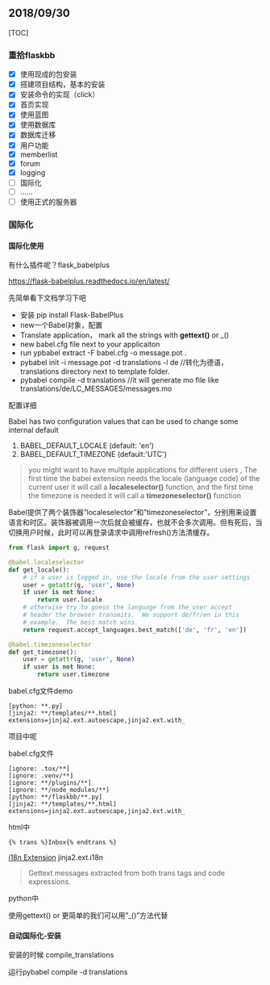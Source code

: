 ## 2018/09/30

[TOC]

### 重拾flaskbb

- [x] 使用现成的包安装
- [x] 搭建项目结构，基本的安装
- [x] 安装命令的实现（click）
- [x] 首页实现
- [x] 使用蓝图
- [x] 使用数据库
- [x] 数据库迁移
- [x] 用户功能
- [x] memberlist
- [x] forum
- [x] logging
- [ ] 国际化
- [ ] ......
- [ ] 使用正式的服务器

### 国际化

####  国际化使用

有什么插件呢？flask_babelplus

https://flask-babelplus.readthedocs.io/en/latest/

先简单看下文档学习下吧

* 安装 pip install Flask-BabelPlus
* new一个Babel对象，配置
* Translate application， mark all the strings with **gettext()** or _()
* new babel.cfg file next to your applicaiton
* run ypbabel extract -F babel.cfg -o message.pot .
* pybabel init -i message.pot -d translations -l de  //转化为德语， translations directory next to template folder.
* pybabel compile -d translations //it will generate mo file like translations/de/LC_MESSAGES/messages.mo 



配置详细

Babel has two configuration values that can be used to change some internal default

1. BABEL_DEFAULT_LOCALE  (default: 'en')
2. BABEL_DEFAULT_TIMEZONE  (default:'UTC')



> you might want to have multiple applications for different users , The first time the babel extension needs the locale (language code) of the current user it will call a **localeselector()** function, and the first time the timezone is needed it will call a **timezoneselector()**  function

Babel提供了两个装饰器”localeselector”和”timezoneselector”，分别用来设置语言和时区。装饰器被调用一次后就会被缓存，也就不会多次调用。但有死后，当切换用户时候，此时可以再登录请求中调用refresh()方法清缓存。

```python
from flask import g, request

@babel.localeselector
def get_locale():
    # if a user is logged in, use the locale from the user settings
    user = getattr(g, 'user', None)
    if user is not None:
        return user.locale
    # otherwise try to guess the language from the user accept
    # header the browser transmits.  We support de/fr/en in this
    # example.  The best match wins.
    return request.accept_languages.best_match(['de', 'fr', 'en'])

@babel.timezoneselector
def get_timezone():
    user = getattr(g, 'user', None)
    if user is not None:
        return user.timezone
```



babel.cfg文件demo

```
[python: **.py]
[jinja2: **/templates/**.html]
extensions=jinja2.ext.autoescape,jinja2.ext.with_
```



项目中呢

babel.cfg文件

```
[ignore: .tox/**]
[ignore: .venv/**]
[ignore: **/plugins/**]
[ignore: **/node_modules/**]
[python: **/flaskbb/**.py]
[jinja2: **/templates/**.html]
extensions=jinja2.ext.autoescape,jinja2.ext.with_
```

html中

```
{% trans %}Inbox{% endtrans %}
```

[i18n Extension](http://jinja.pocoo.org/docs/2.10/extensions/#i18n-extension)  jinja2.ext.i18n

> Gettext messages extracted from both trans tags and code expressions.



python中

使用gettext() or 更简单的我们可以用”_()”方法代替



#### 自动国际化-安装

安装的时候 compile_translations

运行pybabel compile -d translations